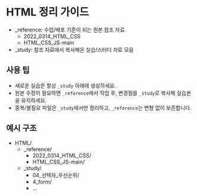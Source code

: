 # HTML 정리 가이드

- _reference: 수업/배포 기준이 되는 원본 참조 자료
  - 2022_0314_HTML_CSS
  - HTML_CSS_JS-main
- _study: 참조 자료에서 복사해온 실습/스터디 자료 모음

## 사용 팁
- 새로운 실습은 항상 `_study` 아래에 생성하세요.
- 원본 수정이 필요하면 `_reference`에서 작업 후, 변경점을 `_study`로 복사해 실습본을 유지하세요.
- 중복/불필요 파일은 `_study`에서만 정리하고, `_reference`는 변형 없이 보존합니다.

## 예시 구조
- HTML/
  - _reference/
    - 2022_0314_HTML_CSS/
    - HTML_CSS_JS-main/
  - _study/
    - 04_선택자_우선순위/
    - 4_form/
    - ...
